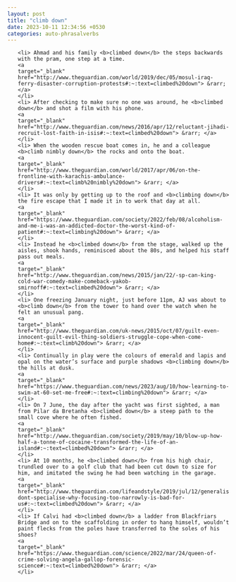 ```yaml
---
layout: post
title: "climb down"
date: 2023-10-11 12:34:56 +0530
categories: auto-phrasalverbs
---
```

<ol>

    <li> Ahmad and his family <b>climbed down</b> the steps backwards with the pram, one step at a time.
    <a 
    target="_blank" 
    href="http://www.theguardian.com/world/2019/dec/05/mosul-iraq-ferry-disaster-corruption-protests#:~:text=climbed%20down"> &rarr; </a>
    </li>
    <li> After checking to make sure no one was around, he <b>climbed down</b> and shot a film with his phone.
    <a 
    target="_blank" 
    href="http://www.theguardian.com/news/2016/apr/12/reluctant-jihadi-recruit-lost-faith-in-isis#:~:text=climbed%20down"> &rarr; </a>
    </li>
    <li> When the wooden rescue boat comes in, he and a colleague <b>climb nimbly down</b> the rocks and onto the boat.
    <a 
    target="_blank" 
    href="http://www.theguardian.com/world/2017/apr/06/on-the-frontline-with-karachis-ambulance-drivers#:~:text=climb%20nimbly%20down"> &rarr; </a>
    </li>
    <li> It was only by getting up to the roof and <b>climbing down</b> the fire escape that I made it in to work that day at all.
    <a 
    target="_blank" 
    href="https://www.theguardian.com/society/2022/feb/08/alcoholism-and-me-i-was-an-addicted-doctor-the-worst-kind-of-patient#:~:text=climbing%20down"> &rarr; </a>
    </li>
    <li> Instead he <b>climbed down</b> from the stage, walked up the aisles, shook hands, reminisced about the 80s, and helped his staff pass out meals.
    <a 
    target="_blank" 
    href="http://www.theguardian.com/news/2015/jan/22/-sp-can-king-cold-war-comedy-make-comeback-yakob-smirnoff#:~:text=climbed%20down"> &rarr; </a>
    </li>
    <li> One freezing January night, just before 11pm, AJ was about to <b>climb down</b> from the tower to hand over the watch when he felt an unusual pang.
    <a 
    target="_blank" 
    href="http://www.theguardian.com/uk-news/2015/oct/07/guilt-even-innocent-guilt-evil-thing-soldiers-struggle-cope-when-come-home#:~:text=climb%20down"> &rarr; </a>
    </li>
    <li> Continually in play were the colours of emerald and lapis and opal on the water’s surface and purple shadows <b>climbing down</b> the hills at dusk.
    <a 
    target="_blank" 
    href="https://www.theguardian.com/news/2023/aug/10/how-learning-to-swim-at-60-set-me-free#:~:text=climbing%20down"> &rarr; </a>
    </li>
    <li> On 7 June, the day after the yacht was first sighted, a man from Pilar da Bretanha <b>climbed down</b> a steep path to the small cove where he often fished.
    <a 
    target="_blank" 
    href="http://www.theguardian.com/society/2019/may/10/blow-up-how-half-a-tonne-of-cocaine-transformed-the-life-of-an-island#:~:text=climbed%20down"> &rarr; </a>
    </li>
    <li> At 10 months, he <b>climbed down</b> from his high chair, trundled over to a golf club that had been cut down to size for him, and imitated the swing he had been watching in the garage.
    <a 
    target="_blank" 
    href="http://www.theguardian.com/lifeandstyle/2019/jul/12/generalise-dont-specialise-why-focusing-too-narrowly-is-bad-for-us#:~:text=climbed%20down"> &rarr; </a>
    </li>
    <li> If Calvi had <b>climbed down</b> a ladder from Blackfriars Bridge and on to the scaffolding in order to hang himself, wouldn’t paint flecks from the poles have transferred to the soles of his shoes?
    <a 
    target="_blank" 
    href="https://www.theguardian.com/science/2022/mar/24/queen-of-crime-solving-angela-gallop-forensic-science#:~:text=climbed%20down"> &rarr; </a>
    </li>